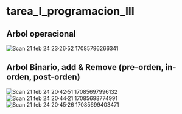 # tarea_I_programacion_III
## Arbol operacional

![Scan 21 feb  24 23·26·52 17085796266341](https://github.com/estiven-lg/tarea_I_programacion_III/assets/95370813/a743e31c-c4df-4908-99b0-753a7c485412)
## Arbol Binario, add & Remove (pre-orden, in-orden, post-orden)
![Scan 21 feb  24 20·42·51 17085697996132](https://github.com/estiven-lg/tarea_I_programacion_III/assets/95370813/e588363b-3b78-42fb-b8fa-232e4152945d)
![Scan 21 feb  24 20·44·21 17085698774991](https://github.com/estiven-lg/tarea_I_programacion_III/assets/95370813/b4636cc3-9165-4f86-9db6-891f972300c5)
![Scan 21 feb  24 20·45·26 17085699403471](https://github.com/estiven-lg/tarea_I_programacion_III/assets/95370813/d986a180-e5a0-41cc-a7d2-c89a68808996)
